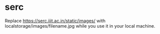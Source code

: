 # serc
Replace https://serc.iiit.ac.in/static/images/ with localstorage/images/filename.jpg while you use it in your local machine.
